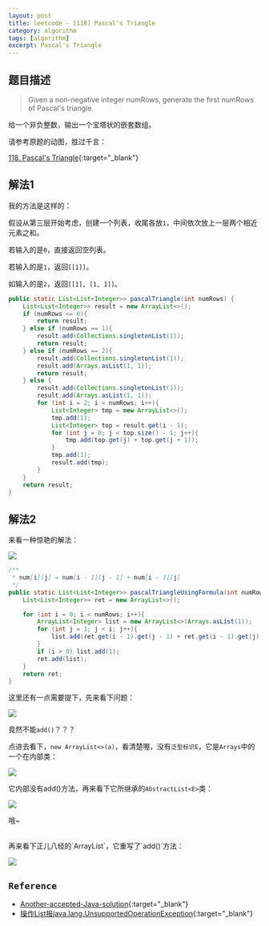 ```yaml
---
layout: post
title: leetcode - [118] Pascal's Triangle
category: algorithm
tags: [algorithm]
excerpt: Pascal's Triangle
---
```


## 题目描述  

> Given a non-negative integer numRows, generate the first numRows of Pascal's triangle.  

给一个非负整数，输出一个宝塔状的嵌套数组。  

请参考原题的动图，胜过千言：  

[118. Pascal's Triangle](https://leetcode.com/problems/pascals-triangle/){:target="_blank"}  


## 解法1  

我的方法是这样的：  

假设从第三层开始考虑，创建一个列表，收尾各放`1`，中间依次放上一层两个相近元素之和。  

若输入的是`0`，直接返回空列表。  

若输入的是`1`，返回`[[1]]`。  

如输入的是`2`，返回`[[1], [1, 1]]`。  

``` java
public static List<List<Integer>> pascalTriangle(int numRows) {
    List<List<Integer>> result = new ArrayList<>();
    if (numRows <= 0){
        return result;
    } else if (numRows == 1){
        result.add(Collections.singletonList(1));
        return result;
    } else if (numRows == 2){
        result.add(Collections.singletonList(1));
        result.add(Arrays.asList(1, 1));
        return result;
    } else {
        result.add(Collections.singletonList(1));
        result.add(Arrays.asList(1, 1));
        for (int i = 2; i < numRows; i++){
            List<Integer> tmp = new ArrayList<>();
            tmp.add(1);
            List<Integer> top = result.get(i - 1);
            for (int j = 0; j < top.size() - 1; j++){
                tmp.add(top.get(j) + top.get(j + 1));
            }
            tmp.add(1);
            result.add(tmp);
        }
    }
    return result;
}
```


## 解法2  

来看一种惊艳的解法：  

![](https://yyc-images.oss-cn-beijing.aliyuncs.com/118.png)  


``` java
/**
 * num[i][j] = num[i - 1][j - 1] + num[i - 1][j]
 */
public static List<List<Integer>> pascalTriangleUsingFormula(int numRows) {
    List<List<Integer>> ret = new ArrayList<>();

    for (int i = 0; i < numRows; i++){
        ArrayList<Integer> list = new ArrayList<>(Arrays.asList(1));
        for (int j = 1; j < i; j++){
            list.add(ret.get(i - 1).get(j - 1) + ret.get(i - 1).get(j));
        }
        if (i > 0) list.add(1);
        ret.add(list);
    }
    return ret;
}
```

这里还有一点需要提下，先来看下问题：  

![](https://yyc-images.oss-cn-beijing.aliyuncs.com/asList_add.png)  

竟然不能`add()`？？？  

点进去看下，`new ArrayList<>(a)`，看清楚喔，没有`泛型标识E`，它是`Arrays`中的一个在内部类：  

![](https://yyc-images.oss-cn-beijing.aliyuncs.com/asList.png)  

它内部没有add()方法，再来看下它所继承的`AbstractList<E>`类：  


![](https://yyc-images.oss-cn-beijing.aliyuncs.com/AbstractList_add.png)  

哦~  

<br>
再来看下正儿八经的`ArrayList<E>`，它重写了`add()`方法：


![](https://yyc-images.oss-cn-beijing.aliyuncs.com/ArrayList_add.png)  



## `Reference`  
- [Another-accepted-Java-solution](https://leetcode.com/problems/pascals-triangle/discuss/38343/Another-accepted-Java-solution){:target="_blank"}  
- [操作List报java.lang.UnsupportedOperationException](https://www.jianshu.com/p/0d870ef90c84){:target="_blank"}  